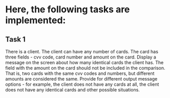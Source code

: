 # Here, the following tasks are implemented:

## Task 1

There is a client. The client can have any number of cards. The card has three fields - cvv code, card number and amount
on the card. Display a message on the screen about how many identical cards the client has. The field with the amount on
the card should not be included in the comparison. That is, two cards with the same cvv codes and numbers, but different
amounts are considered the same. Provide for different output message options - for example, the client does not have
any cards at all, the client does not have any identical cards and other possible situations.